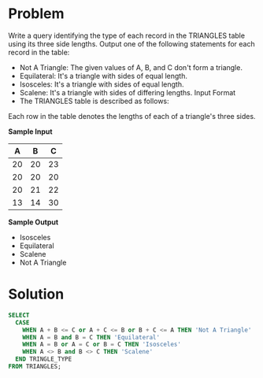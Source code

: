 # Problem

Write a query identifying the type of each record in the TRIANGLES table using its three side lengths. Output one of the following statements for each record in the table:

- Not A Triangle: The given values of A, B, and C don't form a triangle.
- Equilateral: It's a triangle with sides of equal length.
- Isosceles: It's a triangle with sides of equal length.
- Scalene: It's a triangle with sides of differing lengths. Input Format
- The TRIANGLES table is described as follows:

Each row in the table denotes the lengths of each of a triangle's three sides.

**Sample Input**

| A | B | C |
|---|---|---|
|20 |20 |23 |
|20 |20 |20 |
|20 |21 |22 |
|13 |14 |30 |

**Sample Output**

- Isosceles
- Equilateral
- Scalene
- Not A Triangle




# Solution

```sql
SELECT
  CASE 
    WHEN A + B <= C or A + C <= B or B + C <= A THEN 'Not A Triangle'
    WHEN A = B and B = C THEN 'Equilateral'
    WHEN A = B or A = C or B = C THEN 'Isosceles'
    WHEN A <> B and B <> C THEN 'Scalene'
  END TRINGLE_TYPE
FROM TRIANGLES;
```

